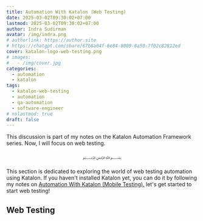 ```yaml
---
title: Automation With Katalon (Web Testing)
date: 2025-03-02T09:30:02+07:00
lastmod: 2025-03-02T09:30:02+07:00
author: Indra Sudirman
avatar: /img/indra.png
# authorlink: https://author.site
# https://chatgpt.com/share/67b8a04f-6e84-8009-8a50-7f02c82812ed
cover: katalon-logo-web-testing.png
# images:
#   - /img/cover.jpg
categories:
  - automation
  - katalon
tags:
  - katalon-web-testing
  - automation
  - qa-automation
  - software-engineer
# nolastmod: true
draft: false
---
```


This discussion is part of my notes on the Katalon Automation Framework series. Now, I will focus on web testing.

<!--more-->

<p align="center">﷽</p>

This section is dedicated to exploring the world of web testing automation using Katalon. If you haven't installed Katalon yet, you can do it by following my notes on [Automation With Katalon (Mobile Testing).](/posts/2025/02/automation-with-katalon-mobile-testing/) let's get started to start web testing!

## Web Testing

